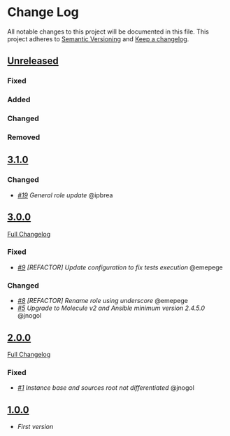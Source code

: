 # Change Log

All notable changes to this project will be documented in this file.
This project adheres to [Semantic Versioning](http://semver.org/) and [Keep a changelog](https://github.com/olivierlacan/keep-a-changelog).

## [Unreleased](https://github.com/idealista/opengrok_role/tree/develop)
### Fixed
### Added
### Changed
### Removed

## [3.1.0](https://github.com/idealista/opengrok_role/tree/3.1.0)
### Changed
- *[#19](https://github.com/idealista/opengrok_role/issues/19)  General role update* @ipbrea

## [3.0.0](https://github.com/idealista/opengrok_role/tree/3.0.0)
[Full Changelog](https://github.com/idealista/opengrok_role/compare/3.0.0...2.0.0)
### Fixed
- *[#9](https://github.com/idealista/opengrok_role/issues/9) [REFACTOR] Update configuration to fix tests execution* @emepege
### Changed
- *[#8](https://github.com/idealista/opengrok_role/issues/8) [REFACTOR] Rename role using underscore* @emepege
- *[#5](https://github.com/idealista/opengrok_role/issues/5) Upgrade to Molecule v2 and Ansible minimum version 2.4.5.0* @jnogol

## [2.0.0](https://github.com/idealista/opengrok_role/tree/2.0.0)
[Full Changelog](https://github.com/idealista/opengrok_role/compare/2.0.0...1.0.0)

### Fixed
- *[#1](https://github.com/idealista/opengrok_role/issues/1) Instance base and sources root not differentiated* @jnogol

## [1.0.0](https://github.com/idealista/opengrok_role/tree/1.0.0)
- *First version*
